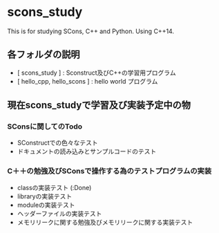 # scons_study
This is for studying SCons, C++ and Python. 
Using C++14.

## 各フォルダの説明

- [ scons_study ] : Sconstruct及びC++の学習用プログラム
- [ hello_cpp, hello_scons ] : hello world プログラム


## 現在scons_studyで学習及び実装予定中の物

### SConsに関してのTodo

- SConstructでの色々なテスト
- ドキュメントの読み込みとサンプルコードのテスト

### C＋＋の勉強及びSConsで操作する為のテストプログラムの実装
- classの実装テスト (:Done)
- libraryの実装テスト
- moduleの実装テスト
- ヘッダーファイルの実装テスト
- メモリリークに関する勉強及びメモリリークに関する実装テスト
